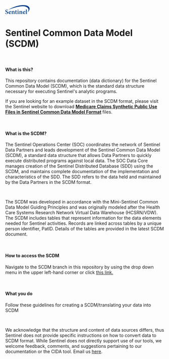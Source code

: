 ![alt text](resources/logo.png)
# Sentinel Common Data Model (SCDM)  

<br>

#### What is this?  
This repository contains documentation (data dictionary) for the Sentinel Common Data Model (SCDM), which is the standard data structure necessary for executing Sentinel's analytic programs.  

If you are looking for an example dataset in the SCDM format, please visit the Sentinel website to download <b>[Medicare Claims Synthetic Public Use Files in Sentinel Common Data Model Format](https://www.sentinelinitiative.org/sentinel/surveillance-tools/software-toolkits/Medicare-SynPUFs-in-SCDM) </b> files.

<br>

#### What is the SCDM?  
The Sentinel Operations Center (SOC) coordinates the network of Sentinel Data Partners and leads development of the Sentinel Common Data Model (SCDM), a standard data structure that allows Data Partners to quickly execute distributed programs against local data. The SOC Data Core manages creation of the Sentinel Distributed Database (SDD) using the SCDM, and maintains complete documentation of the implementation and characteristics of the SDD. The SDD refers to the data held and maintained by the Data Partners in the SCDM format.  

<br>

The SCDM was developed in accordance with the Mini-Sentinel Common Data Model Guiding Principles and was originally modeled after the Health Care Systems Research Network Virtual Data Warehouse (HCSRN/VDW). The SCDM includes tables that represent information for the data elements needed for Sentinel activities. Records are linked across tables by a unique person identifier, PatID. Details of the tables are provided in the latest SCDM document.  

<br>

#### How to access the SCDM
Navigate to the SCDM branch in this repository by using the drop down menu in the upper left-hand corner or click [this link.](https://dev.sentinelsystem.org/projects/QA/repos/sentinel_common_data_model/browse?at=refs%2Fheads%2Fscdm)


<br>

#### What you do  
Follow these guidelines for creating a SCDM/translating your data into SCDM
 
 <br>

We acknowledge that the structure and content of data sources differs, thus Sentinel does not provide specific instructions on how to convert data to SCDM format. While Sentinel does not directly support use of our tools, we welcome feedback, comments, and suggestions pertaining to our documentation or the CIDA tool. Email us [here](mailto:info@sentinelsystem.org?subject=Git).